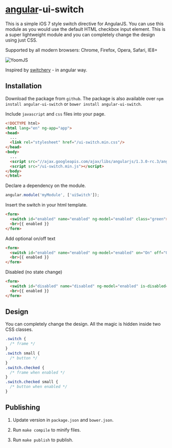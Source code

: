 # [angular](https://angularjs.org/)-ui-switch

This is a simple iOS 7 style switch directive for AngularJS. You can use this module as you would use the default HTML checkbox input element. This is a super lightweight module and you can completely change the design using just CSS.

Supported by all modern browsers: Chrome, Firefox, Opera, Safari, IE8+

![YoomJS](https://raw.githubusercontent.com/xpepermint/angular-ui-switch/master/logo.png)

Inspired by [switchery](https://github.com/abpetkov/switchery) - in angular way.

## Installation

Download the package from `github`. The package is also available over `npm install angular-ui-switch` or `bower install angular-ui-switch`.

Include `javascript` and `css` files into your page.

```html
<!DOCTYPE html>
<html lang="en" ng-app="app">
<head>
  ...
  <link rel="stylesheet" href="/ui-switch.min.css"/>
</head>
<body>
  ...
  <script src="//ajax.googleapis.com/ajax/libs/angularjs/1.3.0-rc.3/angular.min.js"></script>
  <script src="/ui-switch.min.js"></script>
</body>
</html>
```

Declare a dependency on the module.

```js
angular.module('myModule', ['uiSwitch']);
```

Insert the switch in your html template.

```html
<form>
  <switch id="enabled" name="enabled" ng-model="enabled" class="green"></switch>
  <br>{{ enabled }}
</form>
```

Add optional on/off text
```html
<form>
  <switch id="enabled" name="enabled" ng-model="enabled" on="On" off="Off" class="green"></switch>
  <br>{{ enabled }}
</form>
```

Disabled (no state change)
```html
<form>
  <switch id="disabled" name="disabled" ng-model="enabled" is-disabled="true"></switch>
  <br>{{ enabled }}
</form>
```

## Design

You can completely change the design. All the magic is hidden inside two CSS classes.

```css
.switch {
  /* frame */
}
.switch small {
  /* button */
}
.switch.checked {
  /* frame when enabled */
}
.switch.checked small {
  /* button when enabled */
}
```

## Publishing

1. Update version in `package.json` and `bower.json`.

2. Run `make compile` to minify files.

3. Run `make publish` to publish.

